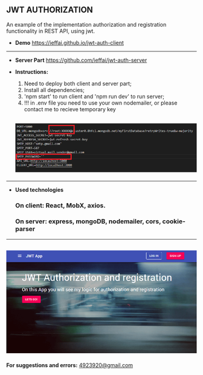 ## **JWT AUTHORIZATION**

An example of the implementation authorization and registration functionality in REST API, using jwt.
<br />

- **Demo**
  https://ieffai.github.io/jwt-auth-client <br />

---

- **Server Part**
  https://github.com/ieffai/jwt-auth-server

- **Instructions:**
  1. Need to deploy both client and server part;
  2. Install all dependencies;
  3. 'npm start' to run client and 'npm run dev' to run server;
  4. !!! in .env file you need to use your own nodemailer, or please contact me to recieve temporary key
  ## ![env](./demo.png)

---

- **Used technologies**
  ### On client: React, MobX, axios.
  ### On server: express, mongoDB, nodemailer, cors, cookie-parser

---

## ![env](./demo1.png)

**For suggestions and errors:**
4923920@gmail.com
